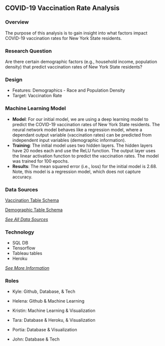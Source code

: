 ## **COVID-19 Vaccination Rate Analysis**

### Overview
The purpose of this analysis is to gain insight into what factors impact COVID-19 vaccination rates for New York State residents. 

### Research Question
Are there certain demographic factors (e.g., household income, population density) that predict vaccination rates of New York State residents?

### Design
* Features: Demographics - Race and Population Density
* Target: Vaccination Rate


### Machine Learning Model
* **Model**: For our initial model, we are using a deep learning model to predict the COVID-19 vaccination rates of New York State residents. The neural network model behaves like a regression model, where a dependant output variable (vaccination rates) can be predicted from independent input variables (demographic information). 
* **Training**: The initial model uses two hidden layers. The hidden layers have 20 nodes each and use the ReLU function. The output layer uses the linear activation function to predict the vaccination rates. The model was trained for 100 epochs. 
* **Results**: The mean squared error (i.e., loss) for the initial model is 2.68. Note, this model is a regression model, which does not capture accuracy. 


### Data Sources

[Vaccination Table Schema](https://github.com/Anoobis5/COVID_GeoJSON_FinalProject/blob/main/Resources/Vacc_Data_Schema.csv) <br/>

[Demographic Table Schema](https://github.com/Anoobis5/COVID_GeoJSON_FinalProject/blob/main/Resources/census_data_schema.csv) <br/>

[*See All Data Sources*](https://github.com/Anoobis5/COVID_GeoJSON_FinalProject/tree/main/Resources) <br/>

### Technology
* SQL DB
* Tensorflow
* Tableau tables
* Heroku

[*See More Information*](https://github.com/Anoobis5/COVID_GeoJSON_FinalProject/blob/main/Technology.md)

### Roles

* Kyle: Github, Database, & Tech

* Helena: Github & Machine Learning

* Kristin: Machine Learning & Visualization

* Tara: Database & Heroku, & Visualization

* Portia: Database & Visualization

* John: Database & Tech
